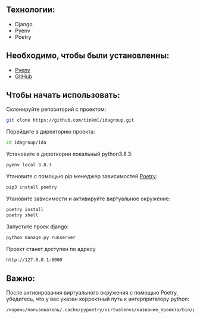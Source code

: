 ## Технологии:
- Django
- Pyenv
- Poetry

## Необходимо, чтобы были установленны:
- <a href="https://github.com/pyenv/pyenv">Pyenv</a>
- <a href="https://github.com/">GitHub</a>

## Чтобы начать использовать:
Склонируйте репозиторий с проектом:
```sh
git clone https://github.com/tinkml/idagroup.git
```

Перейдите в директорию проекта:
```sh
cd idagroup/ida
```

Установите в диреткории локальный python3.8.3:
```sh
pyenv local 3.8.3
```

Утановите с помощью pip менеджер зависимостей <a href="https://python-poetry.org/">Poetry</a>:
```sh
pip3 install poetry
```

Утановите зависимости и активируйте виртуальное окружение:
```sh
poetry install
poetry shell
```

Запустите проек django:
```sh
python manage.py runserver
```

Проект станет доступен по адресу 
```sh
http://127.0.0.1:8000
```

## Важно:
После активирования виртуального окружения с помощью Poetry,
убедитесь, что у вас указан корректный путь к интерпритатору python:
```sh
/корень/пользователь/.cache/pypoetry/virtualenvs/название_проекта/bin/python3.8
```
